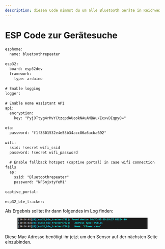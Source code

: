 ```yaml
---
description: diesen Code nimmst du um alle Bluetooth Geräte in Reichweite zu finden.
---
```


# ESP Code zur Gerätesuche



```
esphome:
  name: bluetoothrepeater

esp32:
  board: esp32dev
  framework:
    type: arduino

# Enable logging
logger:

# Enable Home Assistant API
api:
  encryption:
    key: "Pyj0Ttyg4rMvYCtzcpdAUookNAuAMBWu/EcxvDIqpy0="

ota:
  password: "f1f3301532e4e53b34acc86a6acba692"

wifi:
  ssid: !secret wifi_ssid
  password: !secret wifi_password

  # Enable fallback hotspot (captive portal) in case wifi connection fails
  ap:
    ssid: "Bluetoothrepeater"
    password: "NFSnjxtyYeM1"

captive_portal:

esp32_ble_tracker:
```

Als Ergebnis solltet ihr dann folgendes im Log finden:

<figure><img src="../../../../.gitbook/assets/image.png" alt=""><figcaption></figcaption></figure>

Diese Mac Adresse benötigt ihr jetzt um den Sensor auf der nächsten Seite einzubinden.
